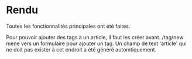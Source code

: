 # Rendu

Toutes les fonctionnalités principales ont été faites.

Pour pouvoir ajouter des tags à un article, il faut les créer avant.
/tag/new mène vers un formulaire pour ajouter un tag. 
Un champ de text 'article' qui ne doit pas exister à cet endroit a été généré automtiquement.
